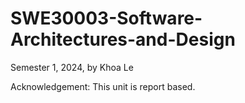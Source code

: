 # SWE30003-Software-Architectures-and-Design
Semester 1, 2024, by Khoa Le

Acknowledgement: This unit is report based.
